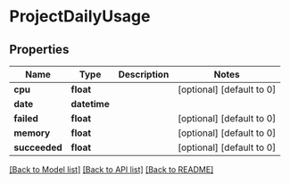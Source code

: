 # ProjectDailyUsage

## Properties
Name | Type | Description | Notes
------------ | ------------- | ------------- | -------------
**cpu** | **float** |  | [optional] [default to 0]
**date** | **datetime** |  | 
**failed** | **float** |  | [optional] [default to 0]
**memory** | **float** |  | [optional] [default to 0]
**succeeded** | **float** |  | [optional] [default to 0]

[[Back to Model list]](../README.md#documentation-for-models) [[Back to API list]](../README.md#documentation-for-api-endpoints) [[Back to README]](../README.md)


